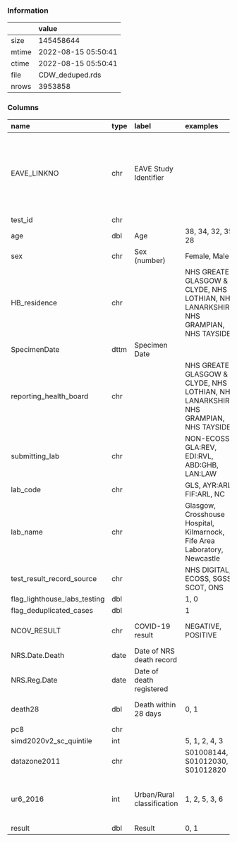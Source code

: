 
### Information



|       | value               |
|:------|:--------------------|
| size  | 145458644           |
| mtime | 2022-08-15 05:50:41 |
| ctime | 2022-08-15 05:50:41 |
| file  | CDW_deduped.rds     |
| nrows | 3953858             |

### Columns

| name                         | type   | label                      | examples                                                                             | description                                                                                             |
|:-----------------------------|:-------|:---------------------------|:-------------------------------------------------------------------------------------|:--------------------------------------------------------------------------------------------------------|
| EAVE_LINKNO                  | chr    | EAVE Study Identifier      |                                                                                      | EAVE-II Identifier, pseudoynmised CHI numbers are used to create randomly assigned study index numbers. |
| test_id                      | chr    |                            |                                                                                      |                                                                                                         |
| age                          | dbl    | Age                        | 38, 34, 32, 35, 28                                                                   | Age in years                                                                                            |
| sex                          | chr    | Sex (number)               | Female, Male                                                                         | Sex at birth                                                                                            |
| HB_residence                 | chr    |                            | NHS GREATER GLASGOW & CLYDE, NHS LOTHIAN, NHS LANARKSHIRE, NHS GRAMPIAN, NHS TAYSIDE |                                                                                                         |
| SpecimenDate                 | dttm   | Specimen Date              |                                                                                      | Date sample taken                                                                                       |
| reporting_health_board       | chr    |                            | NHS GREATER GLASGOW & CLYDE, NHS LOTHIAN, NHS LANARKSHIRE, NHS GRAMPIAN, NHS TAYSIDE |                                                                                                         |
| submitting_lab               | chr    |                            | NON-ECOSS, GLA:REV, EDI:RVL, ABD:GHB, LAN:LAW                                        |                                                                                                         |
| lab_code                     | chr    |                            | GLS, AYR:ARL, FIF:ARL, NC                                                            |                                                                                                         |
| lab_name                     | chr    |                            | Glasgow, Crosshouse Hospital, Kilmarnock, Fife Area Laboratory, Newcastle            |                                                                                                         |
| test_result_record_source    | chr    |                            | NHS DIGITAL, ECOSS, SGSS, SCOT, ONS                                                  |                                                                                                         |
| flag_lighthouse_labs_testing | dbl    |                            | 1, 0                                                                                 |                                                                                                         |
| flag_deduplicated_cases      | dbl    |                            | 1                                                                                    |                                                                                                         |
| NCOV_RESULT                  | chr    | COVID-19 result            | NEGATIVE, POSITIVE                                                                   | Novel Coronavirus result                                                                                |
| NRS.Date.Death               | date   | Date of NRS death record   |                                                                                      | Date of death                                                                                           |
| NRS.Reg.Date                 | date   | Date of death registered   |                                                                                      | Date of death registered                                                                                |
| death28                      | dbl    | Death within 28 days       | 0, 1                                                                                 | Death within 28 days of positive covid test                                                             |
| pc8                          | chr    |                            |                                                                                      |                                                                                                         |
| simd2020v2_sc_quintile       | int    |                            | 5, 1, 2, 4, 3                                                                        |                                                                                                         |
| datazone2011                 | chr    |                            | S01008144, S01012030, S01012820                                                      |                                                                                                         |
| ur6_2016                     | int    | Urban/Rural classification | 1, 2, 5, 3, 6                                                                        | Urban/Rural 6-fold classification (2016 classification)                                                 |
| result                       | dbl    | Result                     | 0, 1                                                                                 | Result                                                                                                  |
        